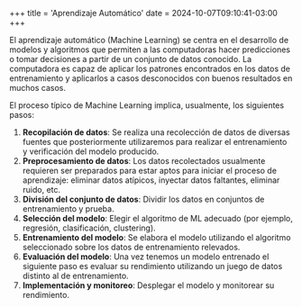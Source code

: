 +++
title = 'Aprendizaje Automático'
date = 2024-10-07T09:10:41-03:00
+++

El aprendizaje automático (Machine Learning) se centra en el desarrollo de modelos y algoritmos que permiten a 
las computadoras hacer predicciones o tomar decisiones a partir de un conjunto de datos conocido. La computadora es capaz de aplicar
los patrones encontrados en los datos de entrenamiento y aplicarlos a casos desconocidos con buenos resultados en muchos casos.


El proceso típico de Machine Learning implica, usualmente, los siguientes pasos:

1. **Recopilación de datos**: Se realiza una recolección de datos de diversas fuentes que posteriormente utilizaremos para realizar el entrenamiento y verificación del modelo producido.
2. **Preprocesamiento de datos**: Los datos recolectados usualmente requieren ser preparados para estar aptos para iniciar el proceso de aprendizaje: eliminar datos atípicos, inyectar datos faltantes, eliminar ruido, etc. 
3. **División del conjunto de datos**: Dividir los datos en conjuntos de entrenamiento y prueba.
4. **Selección del modelo**: Elegir el algoritmo de ML adecuado (por ejemplo, regresión, clasificación, clustering).
5. **Entrenamiento del modelo**: Se elabora el modelo utilizando el algoritmo seleccionado sobre los datos de entrenamiento relevados.
6. **Evaluación del modelo**: Una vez tenemos un modelo entrenado el siguiente paso es evaluar su rendimiento utilizando un 
juego de datos distinto al de entrenamiento.
7. **Implementación y monitoreo**: Desplegar el modelo y monitorear su rendimiento.